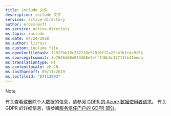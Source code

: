 ```yaml
---
title: include 文件
description: include 文件
services: active-directory
author: eross-msft
ms.service: active-directory
ms.topic: include
ms.date: 04/24/2018
ms.author: lizross
ms.custom: include file
ms.openlocfilehash: f2927bb10c282218e378f0f12a22cb1bfcdc9154
ms.sourcegitcommit: 3e7646d60e0f3d68e4eff246b3c17711fb41eeda
ms.translationtype: HT
ms.contentlocale: zh-CN
ms.lasthandoff: 09/11/2019
ms.locfileid: "67112993"
---
```

>[!NOTE] 
>有关查看或删除个人数据的信息，请参阅 [GDPR 的 Azure 数据使用者请求](https://docs.microsoft.com/microsoft-365/compliance/gdpr-dsr-azure)。 有关 GDPR 的详细信息，请参阅[服务信任门户的 GDPR 部分](https://servicetrust.microsoft.com/ViewPage/GDPRGetStarted)。
